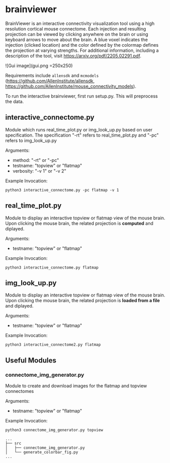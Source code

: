# brainviewer

BrainViewer is an interactive connectivity visualization tool using a high resolution cortical mouse connectome. Each injection and resulting projection can be viewed by clicking anywhere on the brain or using keyboard arrows to move about the brain. A blue voxel indicates the injection (clicked location) and the color defined by the colormap defines the projection at varying strengths. For additional information, including a description of the tool, visit https://arxiv.org/pdf/2205.02291.pdf.

![Gui image](gui.png =250x250)

Requirements include `allensdk` and `mcmodels` (https://github.com/AllenInstitute/allensdk, https://github.com/AllenInstitute/mouse_connectivity_models).

To run the interactive brainviewer, first run setup.py. This will preprocess the data.

## interactive_connectome.py
Module which runs real_time_plot.py or img_look_up.py based on user specification. The specification "-rt" refers to real_time_plot.py and "-pc" refers to img_look_up.py

Arguments:
- method: "-rt" or "-pc"
- testname: "topview" or "flatmap"
- verbosity: "-v 1" or "-v 2"

Example Invocation:
```
python3 interactive_connectome.py -pc flatmap -v 1
```

## real_time_plot.py
Module to display an interactive topview or flatmap view of the mouse brain. Upon clicking the mouse brain, the related projection is **computed** and diplayed.

Arguments:
- testname: "topview" or "flatmap"

Example Invocation:
```
python3 interactive_connectome.py flatmap
```


## img_look_up.py 
Module to display an interactive topview or flatmap view of the mouse brain. Upon clicking the mouse brain, the related projection is **loaded from a file** and diplayed. 

Arguments:
- testname: "topview" or "flatmap"

Example Invocation:
```
python3 interactive_connectome2.py flatmap
```


## Useful Modules

### connectome_img_generator.py
Module to create and download images for the flatmap and topview connectomes

Arguments:
- testname: "topview" or "flatmap"

Example Invocation:
```
python3 connectome_img_generator.py topview
```

```
...
├── src
│   ├── connectome_img_generator.py
│   └── generate_colorbar_fig.py
...
```
